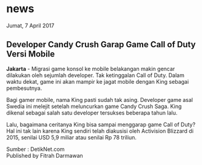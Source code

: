 # news
Jumat, 7 April 2017

## Developer Candy Crush Garap Game Call of Duty Versi Mobile

**Jakarta** - Migrasi game konsol ke mobile belakangan makin gencar dilakukan oleh sejumlah developer. Tak ketinggalan Call of Duty. Dalam waktu dekat, game ini akan mampir ke jagat mobile dengan King sebagai pembesutnya.

Bagi gamer mobile, nama King pasti sudah tak asing. Developer game asal Swedia ini melejit setelah meluncurkan game Candy Crush Saga. King dikenal sebagai salah satu developer tersukses beberapa tahun lalu. 

Lalu, bagaimana ceritanya King bisa sampai menggarap game Call of Duty? Hal ini tak lain karena King sendiri telah diakusisi oleh Activision Blizzard di 2015, senilai USD 5,9 miliar atau senilai Rp 78 triliun.

Sumber : DetikNet.com <br>
Published by Fitrah Darmawan
